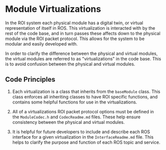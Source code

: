 # Module Virtualizations

In the ROI system each physical module has a digital twin, or virtual representation of itself in ROS. This virtualization is interacted with by the rest of the code base, and in turn passes these affects down to the physical module via the ROI packet protocol. This allows for the system to be modular and easily developed with.

In order to clarify the difference between the physical and virtual modules, the virtual modules are referred to as "virtualizations" in the code base. This is to avoid confusion between the physical and virtual modules.

## Code Principles

1. Each virtualization is a class that inherits from the `baseModule` class. This class enforces all inheriting classes to have ROI specific functions, and contains some helpful functions for use in the virtualizations.

2. All of a virtualizations ROI packet protocol options must be defined in the `ModuleCodec.h` and `CodecReadme.md` files. These help ensure consistency between the physical and virtual modules.

3. It is helpful for future developers to include and describe each ROS interface for a given virtualization in the `InterfaceReadme.md` file. This helps to clarify the purpose and function of each ROS topic and service.
